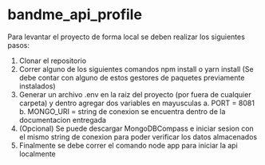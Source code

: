 # bandme_api_profile

Para levantar el proyecto de forma local se deben realizar los siguientes pasos:
1. Clonar el repositorio
2. Correr alguno de los siguientes comandos npm install o yarn install (Se debe contar con alguno de estos gestores de paquetes previamente instalados)
3. Generar un archivo .env en la raiz del proyecto (por fuera de cualquier carpeta) y dentro agregar dos variables en mayusculas
  a. PORT = 8081
  b. MONGO_URI = string de conexion se encuentra dentro de la documentacion entregada
4. (Opcional) Se puede descargar MongoDBCompass e iniciar sesion con el mismo string de conexion para poder verificar los datos almacenados
5. Finalmente se debe correr el comando node app para iniciar la api localmente
